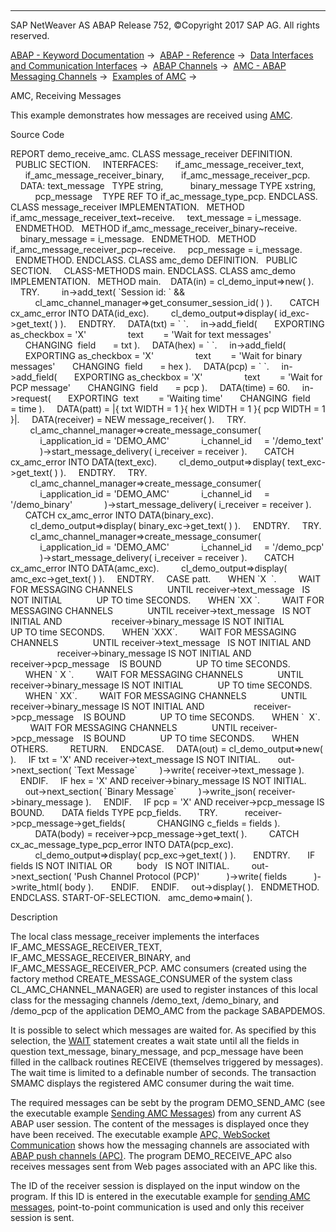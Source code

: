   

* * *

SAP NetWeaver AS ABAP Release 752, ©Copyright 2017 SAP AG. All rights reserved.

[ABAP - Keyword Documentation](https://help.sap.com/doc/abapdocu_752_index_htm/7.52/en-US/abenabap.htm) →  [ABAP - Reference](https://help.sap.com/doc/abapdocu_752_index_htm/7.52/en-US/abenabap_reference.htm) →  [Data Interfaces and Communication Interfaces](https://help.sap.com/doc/abapdocu_752_index_htm/7.52/en-US/abenabap_data_communication.htm) →  [ABAP Channels](https://help.sap.com/doc/abapdocu_752_index_htm/7.52/en-US/abenabap_channels.htm) →  [AMC - ABAP Messaging Channels](https://help.sap.com/doc/abapdocu_752_index_htm/7.52/en-US/abenamc.htm) →  [Examples of AMC](https://help.sap.com/doc/abapdocu_752_index_htm/7.52/en-US/abenamc_abexas.htm) → 

AMC, Receiving Messages

This example demonstrates how messages are received using [AMC](https://help.sap.com/doc/abapdocu_752_index_htm/7.52/en-US/abenamc_glosry.htm "Glossary Entry").

Source Code

REPORT demo\_receive\_amc.
CLASS message\_receiver DEFINITION.
  PUBLIC SECTION.
    INTERFACES:
      if\_amc\_message\_receiver\_text,
      if\_amc\_message\_receiver\_binary,
      if\_amc\_message\_receiver\_pcp.
    DATA: text\_message   TYPE string,
          binary\_message TYPE xstring,
          pcp\_message    TYPE REF TO if\_ac\_message\_type\_pcp.
ENDCLASS.
CLASS message\_receiver IMPLEMENTATION.
  METHOD if\_amc\_message\_receiver\_text~receive.
    text\_message = i\_message.
  ENDMETHOD.
  METHOD if\_amc\_message\_receiver\_binary~receive.
    binary\_message = i\_message.
  ENDMETHOD.
  METHOD if\_amc\_message\_receiver\_pcp~receive.
    pcp\_message = i\_message.
  ENDMETHOD.
ENDCLASS.
CLASS amc\_demo DEFINITION.
  PUBLIC SECTION.
    CLASS-METHODS main.
ENDCLASS.
CLASS amc\_demo IMPLEMENTATION.
  METHOD main.
   DATA(in) = cl\_demo\_input=>new( ).
    TRY.
        in->add\_text( \`Session id: \` &&
          cl\_amc\_channel\_manager=>get\_consumer\_session\_id( ) ).
      CATCH cx\_amc\_error INTO DATA(id\_exc).
        cl\_demo\_output=>display( id\_exc->get\_text( ) ).
    ENDTRY.
    DATA(txt) = \` \`.
    in->add\_field(
      EXPORTING as\_checkbox = 'X'
                text        = 'Wait for text messages'
      CHANGING  field       = txt ).
    DATA(hex) = \` \`.
    in->add\_field(
      EXPORTING as\_checkbox = 'X'
                text        = 'Wait for binary messages'
      CHANGING  field       = hex ).
    DATA(pcp) = \` \`.
    in->add\_field(
      EXPORTING as\_checkbox = 'X'
                text        = 'Wait for PCP message'
      CHANGING  field       = pcp ).
    DATA(time) = 60.
    in->request(
      EXPORTING  text        = 'Waiting time'
      CHANGING  field       = time ).
    DATA(patt) = |{ txt WIDTH = 1 }{ hex WIDTH = 1 }{ pcp WIDTH = 1 }|.
    DATA(receiver) = NEW message\_receiver( ).
    TRY.
        cl\_amc\_channel\_manager=>create\_message\_consumer(
            i\_application\_id = 'DEMO\_AMC'
            i\_channel\_id     = '/demo\_text'
            )->start\_message\_delivery( i\_receiver = receiver ).
      CATCH cx\_amc\_error INTO DATA(text\_exc).
        cl\_demo\_output=>display( text\_exc->get\_text( ) ).
    ENDTRY.
    TRY.
        cl\_amc\_channel\_manager=>create\_message\_consumer(
            i\_application\_id = 'DEMO\_AMC'
            i\_channel\_id     = '/demo\_binary'
            )->start\_message\_delivery( i\_receiver = receiver ).
      CATCH cx\_amc\_error INTO DATA(binary\_exc).
        cl\_demo\_output=>display( binary\_exc->get\_text( ) ).
    ENDTRY.
    TRY.
        cl\_amc\_channel\_manager=>create\_message\_consumer(
            i\_application\_id = 'DEMO\_AMC'
            i\_channel\_id     = '/demo\_pcp'
            )->start\_message\_delivery( i\_receiver = receiver ).
      CATCH cx\_amc\_error INTO DATA(amc\_exc).
        cl\_demo\_output=>display( amc\_exc->get\_text( ) ).
    ENDTRY.
    CASE patt.
      WHEN \`X  \`.
        WAIT FOR MESSAGING CHANNELS
             UNTIL receiver->text\_message   IS NOT INITIAL
             UP TO time SECONDS.
      WHEN \`XX \`.
        WAIT FOR MESSAGING CHANNELS
             UNTIL receiver->text\_message   IS NOT INITIAL AND
                   receiver->binary\_message IS NOT INITIAL
             UP TO time SECONDS.
      WHEN \`XXX\`.
        WAIT FOR MESSAGING CHANNELS
             UNTIL receiver->text\_message   IS NOT INITIAL AND
                   receiver->binary\_message IS NOT INITIAL AND
                   receiver->pcp\_message    IS BOUND
             UP TO time SECONDS.
      WHEN \` X \`.
        WAIT FOR MESSAGING CHANNELS
             UNTIL receiver->binary\_message IS NOT INITIAL
             UP TO time SECONDS.
      WHEN \` XX\`.
        WAIT FOR MESSAGING CHANNELS
             UNTIL receiver->binary\_message IS NOT INITIAL AND
                   receiver->pcp\_message    IS BOUND
             UP TO time SECONDS.
      WHEN \`  X\`.
        WAIT FOR MESSAGING CHANNELS
             UNTIL receiver->pcp\_message    IS BOUND
             UP TO time SECONDS.
      WHEN OTHERS.
        RETURN.
    ENDCASE.
    DATA(out) = cl\_demo\_output=>new( ).
    IF txt = 'X' AND receiver->text\_message IS NOT INITIAL.
      out->next\_section( \`Text Message\`
        )->write( receiver->text\_message ).
    ENDIF.
    IF hex = 'X' AND receiver->binary\_message IS NOT INITIAL.
      out->next\_section( \`Binary Message\`
        )->write\_json( receiver->binary\_message ).
    ENDIF.
    IF pcp = 'X' AND receiver->pcp\_message IS BOUND.
      DATA fields TYPE pcp\_fields.
      TRY.
          receiver->pcp\_message->get\_fields(
            CHANGING c\_fields = fields ).
          DATA(body) = receiver->pcp\_message->get\_text( ).
        CATCH cx\_ac\_message\_type\_pcp\_error INTO DATA(pcp\_exc).
          cl\_demo\_output=>display( pcp\_exc->get\_text( ) ).
      ENDTRY.
      IF fields IS NOT INITIAL OR
         body   IS NOT INITIAL.
        out->next\_section( 'Push Channel Protocol (PCP)'
          )->write( fields
          )->write\_html( body ).
      ENDIF.
    ENDIF.
    out->display( ).
  ENDMETHOD.
ENDCLASS.
START-OF-SELECTION.
  amc\_demo=>main( ).

Description

The local class message\_receiver implements the interfaces IF\_AMC\_MESSAGE\_RECEIVER\_TEXT, IF\_AMC\_MESSAGE\_RECEIVER\_BINARY, and IF\_AMC\_MESSAGE\_RECEIVER\_PCP. AMC consumers (created using the factory method CREATE\_MESSAGE\_CONSUMER of the system class CL\_AMC\_CHANNEL\_MANAGER) are used to register instances of this local class for the messaging channels /demo\_text, /demo\_binary, and /demo\_pcp of the application DEMO\_AMC from the package SABAPDEMOS.

It is possible to select which messages are waited for. As specified by this selection, the [WAIT](https://help.sap.com/doc/abapdocu_752_index_htm/7.52/en-US/abapwait_amc.htm) statement creates a wait state until all the fields in question text\_message, binary\_message, and pcp\_message have been filled in the callback routines RECEIVE (themselves triggered by messages). The wait time is limited to a definable number of seconds. The transaction SMAMC displays the registered AMC consumer during the wait time.

The required messages can be sebt by the program DEMO\_SEND\_AMC (see the executable example [Sending AMC Messages](https://help.sap.com/doc/abapdocu_752_index_htm/7.52/en-US/abenamc_send_abexa.htm)) from any current AS ABAP user session. The content of the messages is displayed once they have been received. The executable example [APC, WebSocket Communication](https://help.sap.com/doc/abapdocu_752_index_htm/7.52/en-US/abenapc_abexa.htm) shows how the messaging channels are associated with [ABAP push channels (APC)](https://help.sap.com/doc/abapdocu_752_index_htm/7.52/en-US/abenapc.htm). The program DEMO\_RECEIVE\_APC also receives messages sent from Web pages associated with an APC like this.

The ID of the receiver session is displayed on the input window on the program. If this ID is entered in the executable example for [sending AMC messages](https://help.sap.com/doc/abapdocu_752_index_htm/7.52/en-US/abenamc_send_abexa.htm), point-to-point communication is used and only this receiver session is sent.